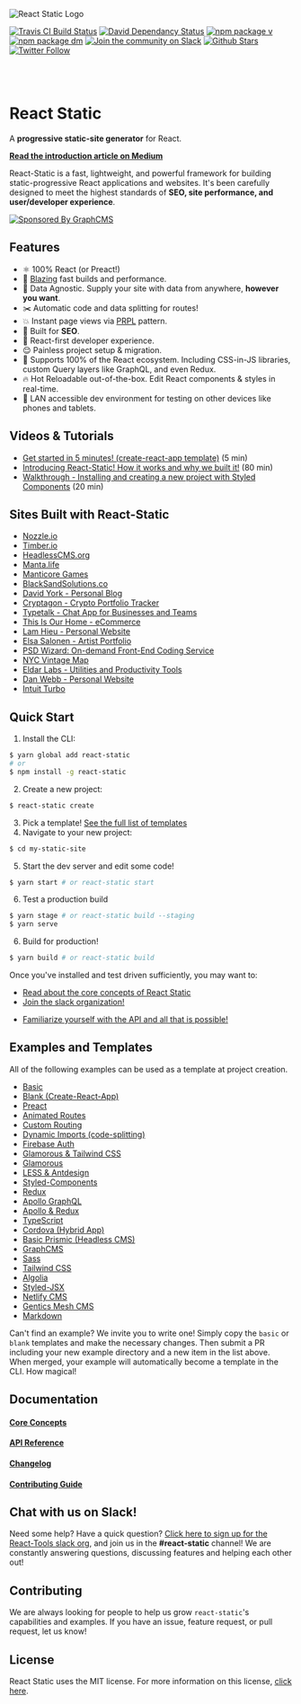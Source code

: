 ![React Static Logo](https://github.com/nozzle/react-static/raw/master/media/logo.png)

[![Travis CI Build Status](https://travis-ci.org/nozzle/react-static.svg?branch=master)](https://travis-ci.org/nozzle/react-static) [![David Dependancy Status](https://david-dm.org/nozzle/react-static.svg)](https://david-dm.org/nozzle/react-static) [![npm package v](https://img.shields.io/npm/v/react-static.svg)](https://www.npmjs.org/package/react-static) [![npm package dm](https://img.shields.io/npm/dm/react-static.svg)](https://npmjs.com/package/react-static) [![Join the community on Slack](https://img.shields.io/badge/slack-react--chat-blue.svg)](https://react-chat-signup.herokuapp.com/) [![Github Stars](https://img.shields.io/github/stars/nozzle/react-static.svg?style=social&label=Star)](https://github.com/nozzle/react-static) [![Twitter Follow](https://img.shields.io/twitter/follow/nozzleio.svg?style=social&label=Follow)](https://twitter.com/nozzleio)

<br>
<br>

# React Static

A **progressive static-site generator** for React.

[**Read the introduction article on Medium**](https://medium.com/@tannerlinsley/%EF%B8%8F-introducing-react-static-a-progressive-static-site-framework-for-react-3470d2a51ebc)

React-Static is a fast, lightweight, and powerful framework for building static-progressive React applications and websites. It's been carefully designed to meet the highest standards of **SEO, site performance, and user/developer experience**.

[![Sponsored By GraphCMS](https://github.com/nozzle/react-static/raw/master/media/graphcms.svg?sanitize=true)](http://graphcms.com/?ref=tlinsley)

## Features

* ⚛️ 100% React (or Preact!)
* 🚀 [Blazing](https://twitter.com/acdlite/status/974390255393505280) fast builds and performance.
* 🚚 Data Agnostic. Supply your site with data from anywhere, **however you want**.
* ✂️ Automatic code and data splitting for routes!
* 💥 Instant page views via [PRPL](https://developers.google.com/web/fundamentals/performance/prpl-pattern/) pattern.
* 🎯 Built for **SEO**.
* 🥇 React-first developer experience.
* 😌 Painless project setup & migration.
* 💯 Supports 100% of the React ecosystem. Including CSS-in-JS libraries, custom Query layers like GraphQL, and even Redux.
* 🔥 Hot Reloadable out-of-the-box. Edit React components & styles in real-time.
* 📲 LAN accessible dev environment for testing on other devices like phones and tablets.

## Videos & Tutorials

* [Get started in 5 minutes! (create-react-app template)](https://youtu.be/1pBzh7IM1s8) (5 min)
* [Introducing React-Static! How it works and why we built it!](https://www.youtube.com/watch?v=OqbJ5swVpDQ) (80 min)
* [Walkthrough - Installing and creating a new project with Styled Components](https://www.youtube.com/watch?v=KvlTVZPlmgs) (20 min)

## Sites Built with React-Static

* [Nozzle.io](https://nozzle.io)
* [Timber.io](https://timber.io)
* [HeadlessCMS.org](https://headlesscms.org)
* [Manta.life](https://manta.life)
* [Manticore Games](http://manticoregames.com)
* [BlackSandSolutions.co](https://www.blacksandsolutions.co)
* [David York - Personal Blog](http://davideyork.com)
* [Cryptagon - Crypto Portfolio Tracker](https://cryptagon.io 'Crypto Portfolio Tracker')
* [Typetalk - Chat App for Businesses and Teams](https://www.typetalk.com 'Chat App for Businesses and Teams')
* [This Is Our Home - eCommerce](https://www.tioh.co 'This Is Our Home - eCommerce')
* [Lam Hieu - Personal Website](https://lamhieu.info)
* [Elsa Salonen - Artist Portfolio](https://elsasalonen.com/)
* [PSD Wizard: On-demand Front-End Coding Service](https://psdwizard.com)
* [NYC Vintage Map](https://nycvintagemap.com)
* [Eldar Labs - Utilities and Productivity Tools](https://eldarlabs.com)
* [Dan Webb - Personal Website](https://danwebb.co)
* [Intuit Turbo](http://turbo.com)

## Quick Start

1.  Install the CLI:

```bash
$ yarn global add react-static
# or
$ npm install -g react-static
```

2.  Create a new project:

```bash
$ react-static create
```

3.  Pick a template! [See the full list of templates](#examples-and-templates)
4.  Navigate to your new project:

```bash
$ cd my-static-site
```

5.  Start the dev server and edit some code!

```bash
$ yarn start # or react-static start
```

6.  Test a production build

```bash
$ yarn stage # or react-static build --staging
$ yarn serve
```

6.  Build for production!

```bash
$ yarn build # or react-static build
```

Once you've installed and test driven sufficiently, you may want to:

* [Read about the core concepts of React Static](/docs/concepts.md)
* [Join the slack organization!](https://react-chat-signup.herokuapp.com)

- [Familiarize yourself with the API and all that is possible!](/docs/config.md)

## Examples and Templates

All of the following examples can be used as a template at project creation.

* [Basic](https://github.com/nozzle/react-static/tree/master/examples/basic)
* [Blank (Create-React-App)](https://github.com/nozzle/react-static/tree/master/examples/blank)
* [Preact](https://github.com/nozzle/react-static/tree/master/examples/preact)
* [Animated Routes](https://github.com/nozzle/react-static/tree/master/examples/animated-routes)
* [Custom Routing](https://github.com/nozzle/react-static/tree/master/examples/custom-routing)
* [Dynamic Imports (code-splitting)](https://github.com/nozzle/react-static/tree/master/examples/dynamic-imports)
* [Firebase Auth](https://github.com/nozzle/react-static/tree/master/examples/firebase-auth)
* [Glamorous & Tailwind CSS](https://github.com/nozzle/react-static/tree/master/examples/glamorous-tailwind)
* [Glamorous](https://github.com/nozzle/react-static/tree/master/examples/glamorous)
* [LESS & Antdesign](https://github.com/nozzle/react-static/tree/master/examples/less-antdesign)
* [Styled-Components](https://github.com/nozzle/react-static/tree/master/examples/styled-components)
* [Redux](https://github.com/nozzle/react-static/tree/master/examples/redux)
* [Apollo GraphQL](https://github.com/nozzle/react-static/tree/master/examples/apollo)
* [Apollo & Redux](https://github.com/nozzle/react-static/tree/master/examples/apollo-redux)
* [TypeScript](https://github.com/nozzle/react-static/tree/master/examples/typescript)
* [Cordova (Hybrid App)](https://github.com/nozzle/react-static/tree/master/examples/cordova)
* [Basic Prismic (Headless CMS)](https://github.com/nozzle/react-static/tree/master/examples/basic-prismic)
* [GraphCMS](https://github.com/nozzle/react-static/tree/master/examples/graphql-request)
* [Sass](https://github.com/nozzle/react-static/tree/master/examples/sass)
* [Tailwind CSS](https://github.com/nozzle/react-static/tree/master/examples/tailwindcss)
* [Algolia](https://github.com/nozzle/react-static/tree/master/examples/algolia)
* [Styled-JSX](https://github.com/nozzle/react-static/tree/master/examples/styled-jsx)
* [Netlify CMS](https://github.com/nozzle/react-static/tree/master/examples/netlifycms)
* [Gentics Mesh CMS](https://getmesh.io/)
* [Markdown](https://github.com/nozzle/react-static/tree/master/examples/markdown)

Can't find an example? We invite you to write one! Simply copy the `basic` or `blank` templates and make the necessary changes. Then submit a PR including your new example directory and a new item in the list above. When merged, your example will automatically become a template in the CLI. How magical!

## Documentation

#### [Core Concepts](/docs/concepts.md)

#### [API Reference](/docs/config.md)

#### [Changelog](https://github.com/nozzle/react-static/blob/master/CHANGELOG.md)

#### [Contributing Guide](https://github.com/nozzle/react-static/blob/master/CONTRIBUTING.md)

## Chat with us on Slack!

Need some help? Have a quick question? [Click here to sign up for the React-Tools slack org](https://react-chat-signup.herokuapp.com), and join us in the **#react-static** channel! We are constantly answering questions, discussing features and helping each other out!

## Contributing

We are always looking for people to help us grow `react-static`'s capabilities and examples. If you have an issue, feature request, or pull request, let us know!

## License

React Static uses the MIT license. For more information on this license, [click here](https://github.com/nozzle/react-static/blob/master/LICENSE).

